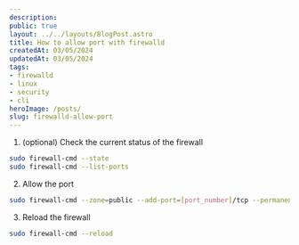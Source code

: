 ```yaml
---
description:
public: true
layout: ../../layouts/BlogPost.astro
title: How to allow port with firewalld
createdAt: 03/05/2024
updatedAt: 03/05/2024
tags:
- firewalld
- linux
- security
- cli
heroImage: /posts/
slug: firewalld-allow-port
---
```


1. (optional) Check the current status of the firewall

```bash
sudo firewall-cmd --state
sudo firewall-cmd --list-ports
```

2. Allow the port

```bash
sudo firewall-cmd --zone=public --add-port=[port_number]/tcp --permanent
```

3. Reload the firewall

```bash
sudo firewall-cmd --reload
```
